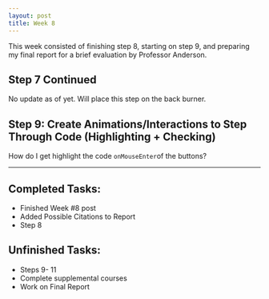 ```yaml
---
layout: post
title: Week 8
---
```


This week consisted of finishing step 8, starting on step 9, and preparing my final report for a brief evaluation by Professor Anderson. 

## Step 7 Continued ##
No update as of yet. Will place this step on the back burner. 

## Step 9: Create Animations/Interactions to Step Through Code (Highlighting + Checking) ##
How do I get highlight the code `onMouseEnter`of the buttons?



*****

## Completed Tasks: ##
- Finished Week #8 post
- Added Possible Citations to Report
- Step 8

## Unfinished Tasks: ##
- Steps 9- 11
- Complete supplemental courses
- Work on Final Report
